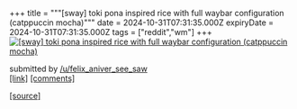 +++
title = """[sway] toki pona inspired rice with full waybar configuration (catppuccin mocha)"""
date = 2024-10-31T07:31:35.000Z
expiryDate = 2024-10-31T07:31:35.000Z
tags = ["reddit","wm"]
+++
[![[sway] toki pona inspired rice with full waybar configuration (catppuccin mocha)](https://b.thumbs.redditmedia.com/1LQI9QllU9_cgL0KZb67PULXId3q0x_PuHJ5qXSMoyk.jpg "[sway] toki pona inspired rice with full waybar configuration (catppuccin mocha)")](https://www.reddit.com/r/unixporn/comments/1gg8yya/sway_toki_pona_inspired_rice_with_full_waybar/)

submitted by [/u/felix\_aniver\_see\_saw](https://www.reddit.com/user/felix_aniver_see_saw)  
[\[link\]](https://www.reddit.com/gallery/1gg8yya) [\[comments\]](https://www.reddit.com/r/unixporn/comments/1gg8yya/sway_toki_pona_inspired_rice_with_full_waybar/)

[[source]](https://www.reddit.com/r/unixporn/comments/1gg8yya/sway_toki_pona_inspired_rice_with_full_waybar/)
